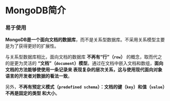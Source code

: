MongoDB简介
================================================================
### 易于使用
**MongoDB是一个面向文档的数据库**，而不是关系型数据库。不采用关系模型主要是为了获得更好的扩展性。

与关系型数据库相比，面向文档的数据库 **不再有“行”（`row`）** 的概念，取而代之的是更为灵活的
**“文档”（`document`）模型**。通过在文档中嵌入文档和数组，**面向文档的方法能够使使用一条记录来
表现复杂的层次关系，这与使用现代面向对象语言的开发者对数据的看法一致**。

另外，**不再有预定义模式（`predefined schema`）：文档的键（`key`）和值（`value`）不再是固定的类型
和大小**。
